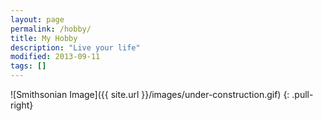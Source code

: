 ```yaml
---
layout: page
permalink: /hobby/
title: My Hobby
description: "Live your life"
modified: 2013-09-11
tags: []
---
```


![Smithsonian Image]({{ site.url }}/images/under-construction.gif)
{: .pull-right}

